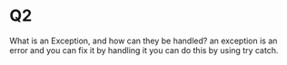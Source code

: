# Q2

What is an Exception, and how can they be handled?
an exception is an error and you can fix it by handling it 
you can do this by using try catch.